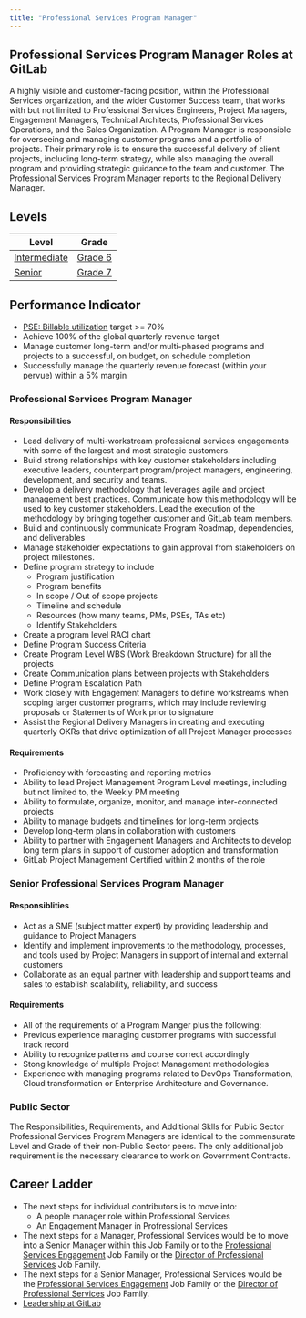 ```yaml
---
title: "Professional Services Program Manager"
---
```


## Professional Services Program Manager Roles at GitLab

A highly visible and customer-facing position, within the Professional Services organization, and the wider Customer Success team, that works with but not limited to Professional Services Engineers, Project Managers, Engagement Managers, Technical Architects, Professional Services Operations, and the Sales Organization. A Program Manager is responsible for overseeing and managing customer programs and a portfolio of projects. Their primary role is to ensure the successful delivery of client projects, including long-term strategy, while also managing the overall program and providing strategic guidance to the team and customer. The Professional Services Program Manager reports to the Regional Delivery Manager.

## Levels

| Level | Grade |
| -- | - |
| [Intermediate](#program-manager) | [Grade 6](https://handbook.gitlab.com/handbook/total-rewards/compensation/compensation-calculator/#customer-success) |
| [Senior](#senior-program-manager) | [Grade 7](https://handbook.gitlab.com/handbook/total-rewards/compensation/compensation-calculator/#customer-success) |

## Performance Indicator

- <span style="text-decoration:underline;">PSE: [Billable utilization](https://about.gitlab.com/handbook/customer-success/professional-services-engineering/#implementation-plan)</span> target >= 70%
- Achieve 100% of the global quarterly revenue target
- Manage customer long-term and/or multi-phased programs and projects to a successful, on budget, on schedule completion
- Successfully manage the quarterly revenue forecast (within your pervue) within a 5% margin

### Professional Services Program Manager

#### Responsibilities

- Lead delivery of multi-workstream professional services engagements with some of the largest and most strategic customers.
- Build strong relationships with key customer stakeholders including executive leaders, counterpart program/project managers, engineering, development, and security and teams.
- Develop a delivery methodology that leverages agile and project management best practices. Communicate how this methodology will be used to key customer stakeholders. Lead the execution of the methodology by bringing together customer and GitLab team members.
- Build and continuously communicate Program Roadmap, dependencies, and deliverables
- Manage stakeholder expectations to gain approval from stakeholders on project milestones.
- Define program strategy to include
  - Program justification
  - Program benefits
  - In scope / Out of scope projects
  - Timeline and schedule
  - Resources (how many teams, PMs, PSEs, TAs etc)
  - Identify Stakeholders
- Create a program level RACI chart
- Define Program Success Criteria
- Create Program Level WBS (Work Breakdown Structure) for all the projects
- Create Communication plans between projects with Stakeholders
- Define Program Escalation Path
- Work closely with Engagement Managers to define workstreams when scoping larger customer programs, which may include reviewing proposals or Statements of Work prior to signature
- Assist the Regional Delivery Managers in creating and executing quarterly OKRs that drive optimization of all Project Manager processes

#### Requirements

- Proficiency with forecasting and reporting metrics
- Ability to lead Project Management Program Level meetings, including but not limited to, the Weekly PM meeting
- Ability to formulate, organize, monitor, and manage inter-connected projects
- Ability to manage budgets and timelines for long-term projects
- Develop long-term plans in collaboration with customers
- Ability to partner with Engagement Managers and Architects to develop long term plans in support of customer adoption and transformation
- GitLab Project Management Certified within 2 months of the role

### Senior Professional Services Program Manager

#### Responsiblities

- Act as a SME (subject matter expert) by providing leadership and guidance to Project Managers
- Identify and implement improvements to the methodology, processes, and tools used by Project Managers in support of internal and external customers
- Collaborate as an equal partner with leadership and support teams and sales to establish scalability, reliability, and success

#### Requirements

- All of the requirements of a Program Manger plus the following:
- Previous experience managing customer programs with successful track record
- Ability to recognize patterns and course correct accordingly
- Stong knowledge of multiple Project Management methodologies
- Experience with managing programs related to DevOps Transformation, Cloud transformation or Enterprise Architecture and Governance.

### Public Sector

The Responsibilities, Requirements, and Additional Sklls for Public Sector Professional Services Program Managers are identical to the commensurate Level and Grade of their non-Public Sector peers. The only additional job requirement is the necessary clearance to work on Government Contracts.

## Career Ladder

- The next steps for individual contributors is to move into:
    - A people manager role within Professional Services
    - An Engagement Manager in Profressional Services
- The next steps for a Manager, Professional Services would be to move into a Senior Manager within this Job Family or to the [Professional Services Engagement](https://about.gitlab.com/job-families/sales/job-professional-services-engagement-manager/) Job Family or the [Director of Professional Services](https://about.gitlab.com/job-families/sales/director-of-professional-services) Job Family.
- The next steps for a Senior Manager, Professional Services would be the [Professional Services Engagement](https://about.gitlab.com/job-families/sales/job-professional-services-engagement-manager/) Job Family or the [Director of Professional Services](https://about.gitlab.com/job-families/sales/director-of-professional-services) Job Family.
- [Leadership at GitLab](https://about.gitlab.com/company/team/structure/#director-group)

